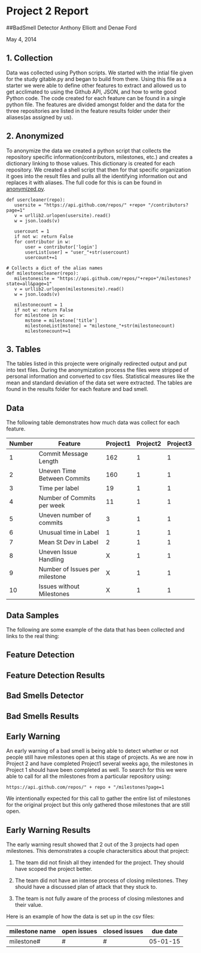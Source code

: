   # Project 2 Report
##BadSmell Detector
Anthony Elliott and Denae Ford

May 4, 2014

##  1. Collection

Data was collected using Python scripts.
We started with the intial file given for the study gitable.py and began to build from there.
Using this file as a starter we were able to define other features to extract and allowed us to get acclimated to using the Github API, JSON, and how to write good Python code.
The code created for each feature can be found in a single python file.
The features are divided amongst folder and the data for the three repositories are listed in the feature results folder under their aliases(as assigned by us).


## 2. Anonymized
 To anonymize the data we created a python script that collects the repository specific information(contributors, milestones, etc.) and creates a dictionary linking to those values.
 This dictionary is created for each repository. 
 We created a shell script that then for that specific organization it goes into the result files and pulls all the identifying information out and replaces it with aliases.
 The full code for this is can be found in [anonymized.py](https://github.com/FrustratedGameDev/project2/blob/master/anonymize.py).
 
 ```
 def usercleaner(repo):
	usersite = "https://api.github.com/repos/" +repo+ "/contributors?page=1"
	v = urllib2.urlopen(usersite).read()
  	w = json.loads(v)

	usercount = 1
  	if not w: return False
  	for contributor in w:
  		user = contributor['login']
  		userList[user] = "user_"+str(usercount)
  		usercount+=1

# Collects a dict of the alias names
def milestonecleaner(repo):
	milestonesite = "https://api.github.com/repos/"+repo+"/milestones?state=all&page=1"
	v = urllib2.urlopen(milestonesite).read()
  	w = json.loads(v)
	
	milestonecount = 1
	if not w: return False
  	for milestone in w:
  		mstone = milestone['title']
  		milestoneList[mstone] = "milestone_"+str(milestonecount)
  		milestonecount+=1
 ```
 

## 3. Tables

The tables listed in this projecte were originally redirected output and put into text files. 
During the anonymization process the files were stripped of personal information and converted to csv files.
Statistical measures like the mean and standard deviation of the data set were extracted.
The tables are found in the results folder for each feature and bad smell. 

## Data

The following table demonstrates how much data was collect for each feature.

|Number|Feature|Project1|Project2|Project3|
|------|-------|--------|--------|--------|
|1|Commit Message Length|162|1|1|
|2|Uneven Time Between Commits|160|1|1|
|3|Time per label|19|1|1|
|4|Number of Commits per week|11|1|1|
|5|Uneven number of commits|3|1|1|
|6|Unusual time in Label|1|1|1|
|7|Mean St Dev in Label|2|1|1|
|8|Uneven Issue Handling|X|1|1|
|9|Number of Issues per milestone|X|1|1|
|10|Issues without Milestones|X|1|1|

## Data Samples

The following are some example of the data that has been collected and links to the real thing:


## Feature Detection
## Feature Detection Results 
## Bad Smells Detector
## Bad Smells Results

## Early Warning
 An early warning of a bad smell is being able to detect whether or not people still have milestones open at this stage of projects. 
As we are now in Project 2 and have completed Project1 several weeks ago, the milestones in Project 1 should have been completed as well. 
To search for this we were able to call for all the milestones from a particular repository using:

```https://api.github.com/repos/" + repo + "/milestones?page=1```

We intentionally expected for this call to gather the entire list of milestones for the original project but this only gathered those milestones that are still open.

## Early Warning Results

The early warning result showed that 2 out of the 3 projects had open milestones.
This demonstrates a couple charactersitics about that project: 

1. The team did not finish all they intended for the project. They should have scoped the project better.

2. The team did not have an intense process of closing milestones. They should have a discussed plan of attack that they stuck to.

3. The team is not fully aware of the process of closing milestones and their value.

Here is an example of how the data is set up in the csv files:

|milestone name|open issues|closed issues|due date|
|------|-------|--------|--------|
|milestone#|#|#|05-01-15|


